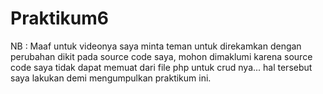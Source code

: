 # Praktikum6
 


NB : Maaf untuk videonya saya minta teman untuk direkamkan dengan perubahan dikit pada source code saya, mohon dimaklumi karena source code saya tidak dapat memuat dari file php untuk crud nya... hal tersebut saya lakukan demi mengumpulkan praktikum ini.
